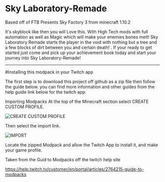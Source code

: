 # Sky Laboratory-Remade

Based off of FTB Presents Sky Factory 3 from minecraft 1.10.2

It's skyblock like then you will Love this. With High Tech mods with full automation as well as Magic which will make your enemies bones melt! Sky Laboratory Remade starts the player in the void with nothing but a tree and a few blocks of dirt between you and certain death! . If your ready to get started just come and pick up your achievement book today and start your journey into Sky Laboratory-Remade!

-------
#Installing this modpack in your Twitch app

The first step is to download this project off github as a zip file then follow the guide below.
you can find more information and other guides from the help guide link below for the twitch app.

Importing Modpacks
At the top of the Minecraft section select CREATE CUSTOM PROFILE.

  ![CREATE CUSTOM PROFILE](https://help.twitch.tv/customer/portal/attachments/811925)

Then select the import link.

  ![IMPORT](https://help.twitch.tv/customer/portal/attachments/812382)

Locate the zipped Modpack and allow the Twitch App to install it, and make your game profile.


Taken from the Guid to Modpacks off the twitch help site
  
  https://help.twitch.tv/customer/en/portal/articles/2764215-guide-to-modpacks
